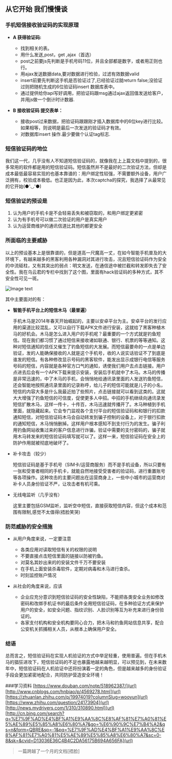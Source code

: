 ## 从它开始 我们慢慢谈
### 手机短信接收验证码的实现原理

* **A  获得验证码:**

	* 找到相关的表。
	* 用什么发送,post，get ,ajax（首选）
	* post之前要js先判断是手机号码11位，并且全部都是数字，或者用正则也行。
	* 用ajax发送数据data,要对数据进行检验，过滤有效数据valid 
	* insert前要先判断这手机是否验证过了,已经验证过就return false;没验证过则把随机生成的6位验证码insert 数据库表中。
	* 通过提供给你api写好调用，把验证码跟msg通过ajax返回值发送给客户，并用js做一个倒计时计数器.

* **B  接收验证码 提交表单：**

	* 接收post过来数据，把验证码跟跟刚才插入数据库中的6位key进行比较。如果相等，则说明是最后一次发送的验证码才有效。
	* 对数据库insert 操作.最少要做个认证tag标志.

### 短信验证码的地位
我们这一代，几乎没有人不知道短信验证码的，就像我在上上篇文档中提到的，很多常用的软件都是用的短信验证码。短信虽然并不是最好的二次验证方法，但却是成本最低最容易实现的也基本靠谱的：用户绑定性较强，不需要额外设备，用户广泛拥有，校验成本极低。也正是因为此，本次captcha的探究，我选择了从最常见的它开始(●'◡'●)

### 短信验证的预设是
1. 认为用户的手机卡是不会轻易丢失和被窃取的，和用户绑定更紧密
2. 认为有手机号可以做二次验证的用户是真实用户
3. 认为运营商维护的通讯信道比其他的都更安全

 
### 所面临的主要威胁
以上的预设基本上是很靠谱的，但是道高一尺魔高一丈，在如今智能手机普及的大环境下，有越来越多的黑客利用各种漏洞对其进行攻击，况且短信验证码作为安全的中流砥柱，又有其突出的弱点：明文发送，在通信途中被拦截和转发即失去了安全性。我在乌云君的专栏中找到了这个图，里面有hack验证码的多种方式，其不安全性可见一斑。

![Image text](https://github.com/Zhaojytt/ns/blob/master/2016-2/zjy/img_folder/22.jpg)

其中主要面对的有：
 
* **智能手机平台上的短信木马（最普遍）**

	手机木马是2014年春天开始崛起的，主要以安卓平台为主。安卓平台的发行应用的渠道比较混乱，又可以自行下载APK文件进行安装，这就给了黑客种植木马的好机会。木马是怎么进入用户的手机呢？最重要的一个方式就是钓鱼短信。现在我们都习惯了通过短信来接收诸如联通、银行、机票的等等通知。这种对短信通知的信任又催生了钓鱼短信的大发展。而短信最要命的一点是单边验证，发的人能确保接收的人就是这个手机号，收的人说实话验证不了到底是谁发的短信。有各种修改显示号码的黑客软件，能发出显示成银行电信等服务号码的短信，内容就是各种官方口气的通知，诱使我们用户去点击链接。用户点进去后会有一个APK下载来提示安装，安装后手机就中了木马。木马的传播是非常迅速的，中了木马的手机，会悄悄地给通讯录里面的人发送钓鱼短信，还会智能地按照通讯录里面的记录称呼，给儿子的短信可能就是儿子的小名，短信的内容大多是什么我最近拍了些照片，点击链接就可以看到这类的。这就大大增强了钓鱼短信的可信度，促使更多人中招。中招的手机继续向通讯录发短信扩散木马，这样一传十，十传百，木马迅速就传播开了。木马种植到手机里面，就隐藏起来。它会专门监视各个支付平台的短信验证码和和银行的扣款通知短信，对短信验证码木马会自动转发到骗子控制的设备上，对于银行扣款的通知短信，木马悄悄删掉。这样用户根本感知不到支付行为的发生。骗子利用钓鱼网站收集过来的客户信息进行诈骗，验证中需要的支付密码的，骗子就用木马转发来的短信验证码填写就可以了。这样一来，短信验证码在安全上的防护作用就被彻底地破坏了。
 

* 补卡攻击（较少）

	短信验证码是基于手机号（SIM卡/运营商服务）而不是手机设备，所以只要有一张和受害者相同的手机卡，就能自然地接受受害者的验证码，进行重置账号等各项操作。这种攻击的主要问题出在运营商身上，一些中小城市的运营商对补卡人员身份验证不严，让攻击者有机可乘。

* 无线电监听（几乎没有）
	
	这里主要包括GSM监听，监听空中短信，直接获取短信内容，但这个成本和范围有限制,感觉不太值得(捂脸笑哭)


### 防范威胁的安全措施

* 从用户角度来说，一定要注意
	* 各类应用对读取短信有关的权限的说明
	* 不要直接点击短信里面的链接以防被钓鱼。
	* 对莫名其妙出来的的安装文件千万不要安装
	* 在手机上面安装杀毒软件，定期对病毒和木马进行查杀。
	* 时刻监控账户情况
 
* 从社会的角度来说，应该
	* 企业应充分意识到短信验证码的安全性缺陷，不能把各类安全业务如修改密码和改绑手机证书的最后条件全用短信验证码，在多种验证方式来保护用户的安全，如安全问题、指纹识别、人脸识别等互为补充来进行身份验证的。
	* 各家支付机构和安全机构要同心合力，把木马和钓鱼网站信息共享，配合公安机关抓捕相关人员，从根本上确保用户安全。
 

### 结语
总而言之，短信验证码在实现人机验证的方式中举足轻重，使用普遍。但在手机木马的猖狂进攻下，短信验证码的不足也暴露地越来越明显，可以预见到，在未来数年中，短信验证码在人机验证中还将扮演着一定的角色，但是越来越多的身份验证手段会更加紧密地配合，共同防护营造安全环境！


###学习资料
[https://www.douban.com/note/518962387/](url)
[http://www.cnblogs.com/hnbiao/p/4569278.html](url)
[https://zhuanlan.zhihu.com/p/19974019?columnSlug=wooyun](url)
[https://www.zhihu.com/question/24173904](url)
[http://news.mydrivers.com/1/310/310890.html](url)
[http://cn.bing.com/search?q=%E7%9F%AD%E4%BF%A1%E9%AA%8C%E8%AF%81%E7%A0%81%E5%AE%89%E5%85%A8%E6%80%A7&go=%E6%90%9C%E7%B4%A2&qs=n&form=QBRE&sp=-1&pq=%E7%9F%AD%E4%BF%A1%E9%AA%8C%E8%AF%81%E7%A0%81%E5%AE%89%E5%85%A8%E6%80%A7&sc=0-8&sk=&cvid=D13036E36C4B4C2DA56175B694A656FA](url)

> 一篇跨越了一个月的文档[捂脸]
